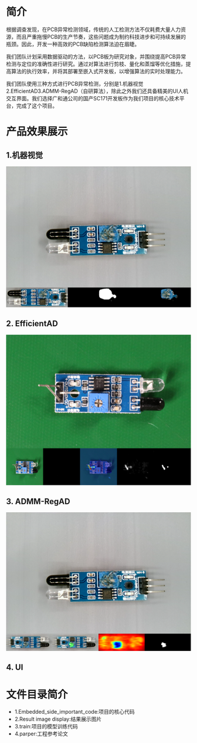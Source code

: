﻿# 简介
根据调查发现，在PCB异常检测领域，传统的人工检测方法不仅耗费大量人力资源，而且严重拖慢PCB的生产节奏，这些问题成为制约科技进步和可持续发展的瓶颈。因此，开发一种高效的PCB缺陷检测算法迫在眉睫。

我们团队计划采用数据驱动的方法，以PCB板为研究对象，并围绕提高PCB异常检测与定位的准确性进行研究。通过对算法进行剪枝、量化和蒸馏等优化措施，提高算法的执行效率，并将其部署至嵌入式开发板，以增强算法的实时处理能力。 

我们团队使用三种方式进行PCB异常检测，分别是1.机器视觉2.EfficientAD3.ADMM-RegAD（自研算法），除此之外我们还具备精美的UI人机交互界面。我们选择广和通公司的国产SC171开发板作为我们项目的核心技术平台，完成了这个项目。
# 产品效果展示
## 1.机器视觉
![alt text](<Result image display/MResult.png>)
## 2. EfficientAD
![alt text](<Result image display/EffentADResult.png>)
## 3. ADMM-RegAD
![alt text](<Result image display/ADMMResult.png>)
## 4. UI


# 文件目录简介
- 1.Embedded_side_important_code:项目的核心代码
- 2.Result image display:结果展示图片
- 3.train:项目的模型训练代码
- 4.parper:工程参考论文
